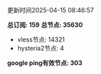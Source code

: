 更新时间2025-04-15 08:46:57

**总订阅: 159**
**总节点: 35630**
- vless节点: 14321
- hysteria2节点: 4

**google ping有效节点: 303**
